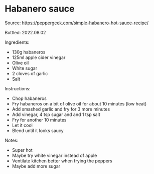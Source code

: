 # Habanero sauce

Source: https://peppergeek.com/simple-habanero-hot-sauce-recipe/

Bottled: 2022.08.02

Ingredients:
* 130g habaneros
* 125ml apple cider vinegar
* Olive oil
* White sugar
* 2 cloves of garlic
* Salt

Instructions:
* Chop habaneros
* Fry habaneros on a bit of olive oil for about 10 minutes (low heat)
* Add smashed garlic and fry for 3 more minutes
* Add vinegar, 4 tsp sugar and and 1 tsp salt
* Fry for another 10 minutes
* Let it cool
* Blend until it looks saucy

Notes:
* Super hot
* Maybe try white vinegar instead of apple
* Ventilate kitchen better when frying the peppers
* Maybe add more sugar
